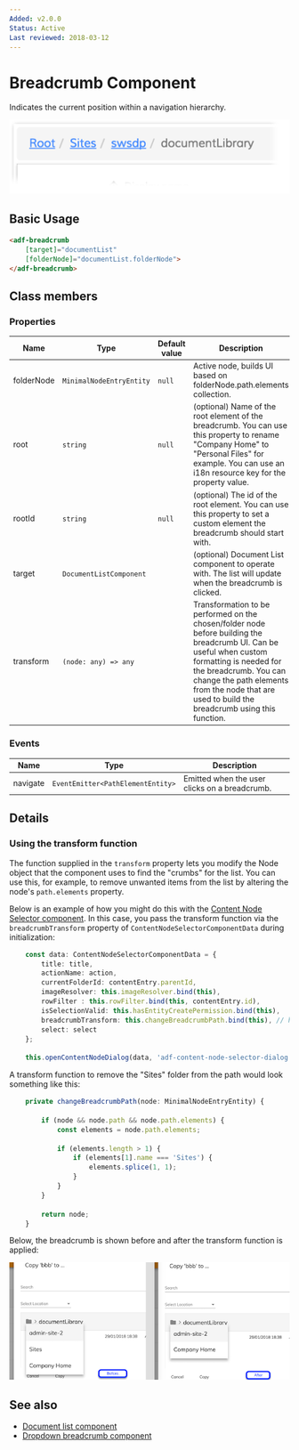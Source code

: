 ```yaml
---
Added: v2.0.0
Status: Active
Last reviewed: 2018-03-12
---
```


# Breadcrumb Component

Indicates the current position within a navigation hierarchy.

![Breadcrumb](../docassets/images/breadcrumb.png)

## Basic Usage

```html
<adf-breadcrumb
    [target]="documentList"
    [folderNode]="documentList.folderNode">
</adf-breadcrumb>
```

## Class members

### Properties

| Name | Type | Default value | Description |
| ---- | ---- | ------------- | ----------- |
| folderNode | `MinimalNodeEntryEntity` | `null` | Active node, builds UI based on folderNode.path.elements collection.  |
| root | `string` | `null` | (optional) Name of the root element of the breadcrumb. You can use this property to rename "Company Home" to "Personal Files" for example. You can use an i18n resource key for the property value. |
| rootId | `string` | `null` | (optional) The id of the root element. You can use this property to set a custom element the breadcrumb should start with. |
| target | `DocumentListComponent` |  | (optional) Document List component to operate with. The list will update when the breadcrumb is clicked. |
| transform | `(node: any) => any` |  | Transformation to be performed on the chosen/folder node before building the breadcrumb UI. Can be useful when custom formatting is needed for the breadcrumb. You can change the path elements from the node that are used to build the breadcrumb using this function. |

### Events

| Name | Type | Description |
| ---- | ---- | ----------- |
| navigate | `EventEmitter<PathElementEntity>` | Emitted when the user clicks on a breadcrumb.  |

## Details

### Using the transform function

The function supplied in the `transform` property lets you modify the Node object that the component
uses to find the "crumbs" for the list. You can use this, for example, to remove unwanted items from
the list by altering the node's `path.elements` property.

Below is an example of how you might do this with the
[Content Node Selector component](content-node-selector.component.md). In this case, you pass the 
transform function via the `breadcrumbTransform` property of `ContentNodeSelectorComponentData` during
initialization:

```ts
    const data: ContentNodeSelectorComponentData = {
        title: title,
        actionName: action,
        currentFolderId: contentEntry.parentId,
        imageResolver: this.imageResolver.bind(this),
        rowFilter : this.rowFilter.bind(this, contentEntry.id),
        isSelectionValid: this.hasEntityCreatePermission.bind(this),
        breadcrumbTransform: this.changeBreadcrumbPath.bind(this), // here is the transform function
        select: select
    };

    this.openContentNodeDialog(data, 'adf-content-node-selector-dialog', '630px');
```

A transform function to remove the "Sites" folder from the path would look something like this:

```ts
    private changeBreadcrumbPath(node: MinimalNodeEntryEntity) {

        if (node && node.path && node.path.elements) {
            const elements = node.path.elements;

            if (elements.length > 1) {
                if (elements[1].name === 'Sites') {
                    elements.splice(1, 1);
                }
            }
        }

        return node;
    }
```

Below, the breadcrumb is shown before and after the transform function is applied:

![Content Node Selector breadcrumbTransfrom before/after screenshot](../docassets/images/breadcrumbTransform.png)

## See also

-   [Document list component](document-list.component.md)
-   [Dropdown breadcrumb component](dropdown-breadcrumb.component.md)
